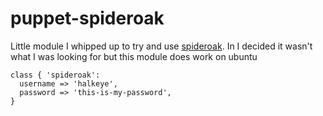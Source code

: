 puppet-spideroak
================

Little module I whipped up to try and use [spideroak](https://spideroak.com/download/referral/7fa5378979f82475136544809950361c). In I decided it wasn't what I was looking for but this module does work on ubuntu

```puppet
class { 'spideroak': 
  username => 'halkeye',
  password => 'this-is-my-password',
}
```

